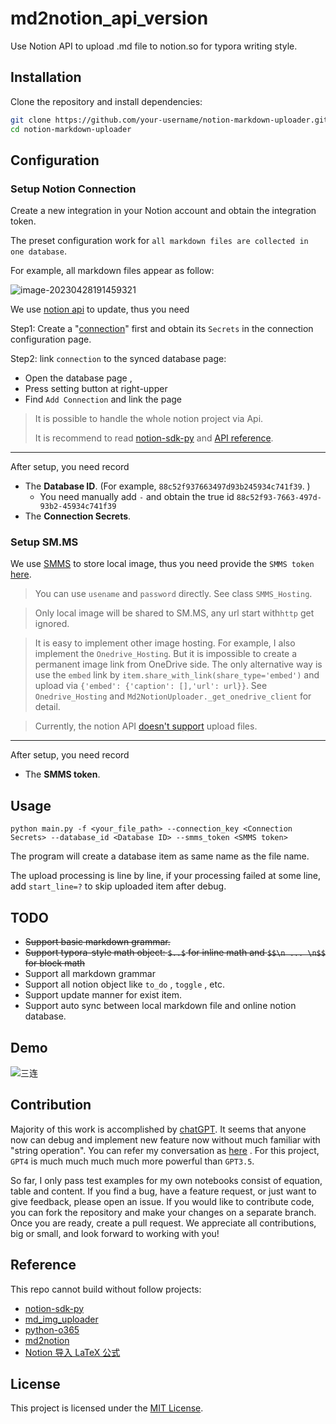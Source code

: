 # md2notion_api_version
Use Notion API to upload .md file to notion.so for typora writing style.

## Installation

Clone the repository and install dependencies:

```bash
git clone https://github.com/your-username/notion-markdown-uploader.git
cd notion-markdown-uploader
```

## Configuration

### Setup Notion Connection

Create a new integration in your Notion account and obtain the integration token.

The preset configuration work for `all markdown files are collected in one database`. 

For example, all markdown files appear as follow:

![image-20230428191459321](README.assets/image-20230428191459321.png)

We use [notion api](https://developers.notion.com/reference) to update, thus you need 

Step1: Create a "[connection](https://www.notion.so/my-integrations)" first and obtain its `Secrets` in the connection configuration page. 

Step2: link `connection` to the synced database page:

- Open the database page ,
- Press setting button at right-upper
- Find `Add Connection` and link the page

> It is possible to handle the whole notion project via Api. 
>
> It is recommend to read [notion-sdk-py](https://github.com/ramnes/notion-sdk-py) and [API reference](https://developers.notion.com/reference).

----

After setup, you need record

- The **Database ID**. (For example, `88c52f937663497d93b245934c741f39`. )
  - You need manually add `-` and obtain the true id `88c52f93-7663-497d-93b2-45934c741f39`
- The **Connection Secrets**.

### Setup SM.MS

We use [SMMS](https://sm.ms/) to store local image, thus you need provide the `SMMS token` [here](https://sm.ms/home/apitoken).

> You can use `usename` and `password` directly. See class `SMMS_Hosting`.

> Only local image will be shared to SM.MS, any url start with`http`  get ignored.

> It is easy to  implement other image hosting. For example, I also implement the `Onedrive_Hosting`. But it is impossible to create a permanent image link from OneDrive side. The only alternative way is use the `embed` link by `item.share_with_link(share_type='embed')` and upload via `{'embed': {'caption': [],'url': url}}`. See `Onedrive_Hosting` and `Md2NotionUploader._get_onedrive_client` for detail.

> Currently, the notion API [doesn't support](https://developers.notion.com/reference/file-object) upload files.

----

After setup, you need record

- The **SMMS token**.

## Usage

```
python main.py -f <your_file_path> --connection_key <Connection Secrets> --database_id <Database ID> --smms_token <SMMS token>
```

The program will create a database item as same name as the file name.

The upload processing is line by line, if your processing failed at some line, add `start_line=?` to skip uploaded item after debug.

## TODO

- ~~Support basic markdown grammar.~~
- ~~Support typora-style math object: `$..$` for inline math and `$$\n ... \n$$` for block math~~
- Support all markdown grammar
- Support all notion object like `to_do` , `toggle` , etc.
- Support update manner for exist item.
- Support auto sync between local markdown file and online notion database.

## Demo

![三连](README.assets/三连.png)

## Contribution

Majority of this work is accomplished by [chatGPT](https://chat.openai.com/). It seems that anyone now can debug and implement new feature now without much familiar with "string operation". You can refer my conversation as [here](https://shareg.pt/oSacXil) . For this project, `GPT4` is much much much much more powerful than `GPT3.5`. 

So far, I only pass test examples for my own notebooks consist of equation, table and content. If you find a bug, have a feature request, or just want to give feedback, please open an issue. If you would like to contribute code, you can fork the repository and make your changes on a separate branch. Once you are ready, create a pull request. We appreciate all contributions, big or small, and look forward to working with you!

## Reference

This repo cannot build without follow projects:

- [notion-sdk-py](https://github.com/ramnes/notion-sdk-py) 
- [md_img_uploader](https://github.com/nifanle7/md_img_uploader)
- [python-o365](https://github.com/O365/python-o365)
- [md2notion](https://github.com/Cobertos/md2notion)
- [Notion 导入 LaTeX 公式](https://zhuanlan.zhihu.com/p/360430369)

## License

This project is licensed under the [MIT License](https://opensource.org/licenses/MIT).
